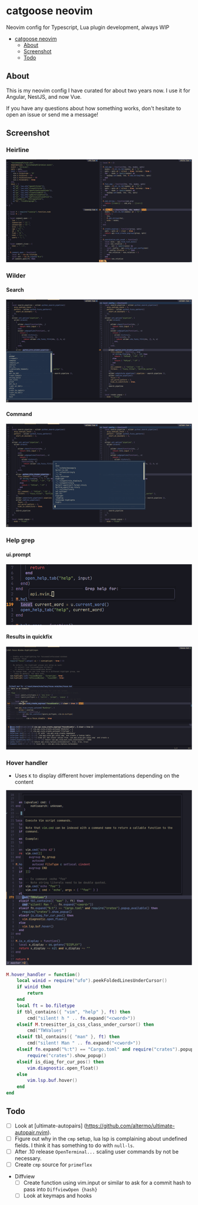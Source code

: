 # catgoose neovim

Neovim config for Typescript, Lua plugin development, always WIP

<!--toc:start-->

- [catgoose neovim](#catgoose-neovim)
  - [About](#about)
  - [Screenshot](#screenshot)
  - [Todo](#todo)
  <!--toc:end-->

## About

This is my neovim config I have curated for about two years now. I use it for
Angular, NestJS, and now Vue.

If you have any questions about how something works, don't hesitate to open
an issue or send me a message!

## Screenshot

### Heirline

![image](https://github.com/catgoose/nvim/blob/c3d07e870b87590d0acaa89be8f3a17fcf30ec9e/neovim1.png)

### Wilder

#### Search

![image](https://github.com/catgoose/nvim/blob/c3d07e870b87590d0acaa89be8f3a17fcf30ec9e/neovim2.png)

#### Command

![image](https://github.com/catgoose/nvim/blob/c3d07e870b87590d0acaa89be8f3a17fcf30ec9e/neovim3.png)

### Help grep

#### ui.prompt

![image](https://github.com/catgoose/nvim/blob/c3d07e870b87590d0acaa89be8f3a17fcf30ec9e/neovim4.png)

#### Results in quickfix

![image](https://github.com/catgoose/nvim/blob/c3d07e870b87590d0acaa89be8f3a17fcf30ec9e/neovim5.png)

### Hover handler

- Uses `K` to display different hover implementations depending on the content

![image](https://github.com/catgoose/nvim/blob/6159ac96f7a725a79d5ee5767c3d3ec8d1ece0ed/neovim6.png)

```lua
M.hover_handler = function()
    local winid = require("ufo").peekFoldedLinesUnderCursor()
    if winid then
        return
    end
    local ft = bo.filetype
    if tbl_contains({ "vim", "help" }, ft) then
        cmd("silent! h " .. fn.expand("<cword>"))
    elseif M.treesitter_is_css_class_under_cursor() then
        cmd("TWValues")
    elseif tbl_contains({ "man" }, ft) then
        cmd("silent! Man " .. fn.expand("<cword>"))
    elseif fn.expand("%:t") == "Cargo.toml" and require("crates").popup_available() then
        require("crates").show_popup()
    elseif is_diag_for_cur_pos() then
        vim.diagnostic.open_float()
    else
        vim.lsp.buf.hover()
    end
end

```

## Todo

- [ ] Look at [ultimate-autopairs]
      (<https://github.com/altermo/ultimate-autopair.nvim>).
- [ ] Figure out why in the `cmp` setup, lua lsp is complaining about undefined
      fields. I think it has something to do with `null-ls`.
- [ ] After .10 release `OpenTerminal...` scaling user commands by not be
      necessary.
- [ ] Create `cmp` source for `primeflex`
- Diffview
  - [ ] Create function using vim.input or similar to ask for a commit hash
        to pass into `DiffviewOpen {hash}`
  - [ ] Look at keymaps and hooks
